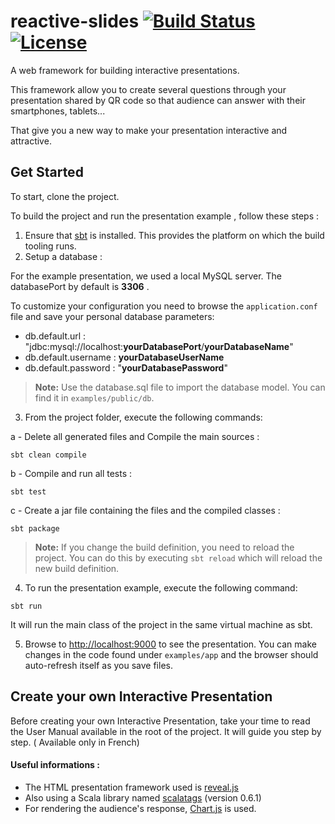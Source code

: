 # reactive-slides [![Build Status](https://travis-ci.org/rbadr/reactive-slides.svg?branch=master)](https://travis-ci.org/rbadr/reactive-slides) [![License](https://img.shields.io/badge/license-Apache--2.0-blue.svg)](http://www.apache.org/licenses/LICENSE-2.0.txt)
A web framework for building interactive presentations.

This framework allow you to create several questions through your presentation shared by QR code so that audience can answer with their smartphones, tablets...  

That give you a new way to make your presentation interactive and attractive.

## Get Started

To start, clone the project.

To build the project and run the presentation example , follow these steps :

1. Ensure that [sbt](http://www.scala-sbt.org/) is installed. This provides the platform on which the build tooling runs. 
2. Setup a database :

For the example presentation, we used a local MySQL server. The databasePort by default is **3306** .

To customize your configuration you need to browse the `application.conf` file and save your personal database parameters:

- db.default.url : "jdbc:mysql://localhost:**yourDatabasePort**/**yourDatabaseName**"
- db.default.username : **yourDatabaseUserName**
- db.default.password : "**yourDatabasePassword**"

> **Note:** Use the database.sql file to import the database model. You can find it in `examples/public/db`.

3. From the project folder, execute the following commands:  

a - Delete all generated files and Compile the main sources :
 ```
sbt clean compile 
 ```
 
 b - Compile and run all tests :
 ```
sbt test  
 ```
 
 c - Create a jar file containing the files and the compiled classes :
  ```
sbt package 
 ```
  
  

> **Note:** If you change the build definition, you need to reload the project. You can do this by executing `sbt reload` which will reload the new build definition.

4. To run the presentation example, execute the following command:
 ```
sbt run
 ```
  
  It will run the main class of the project in the same virtual machine as sbt.
  
5. Browse to [http://localhost:9000](http://localhost:9000) to see the presentation. You can make changes in the code found under `examples/app` and the browser should auto-refresh itself as you save files.

## Create your own Interactive Presentation

Before creating your own Interactive Presentation, take your time to read the User Manual available in the root of the project. It will guide you step by step. ( Available only in French)

#### Useful informations :
- The HTML presentation framework used is [reveal.js](http://lab.hakim.se/reveal-js/#/)
- Also using a Scala library named [scalatags](http://www.lihaoyi.com/scalatags/) (version 0.6.1)
- For rendering the audience's response, [Chart.js](http://www.chartjs.org/) is used.